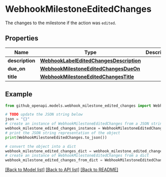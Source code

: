 # WebhookMilestoneEditedChanges

The changes to the milestone if the action was `edited`.

## Properties

Name | Type | Description | Notes
------------ | ------------- | ------------- | -------------
**description** | [**WebhookLabelEditedChangesDescription**](WebhookLabelEditedChangesDescription.md) |  | [optional] 
**due_on** | [**WebhookMilestoneEditedChangesDueOn**](WebhookMilestoneEditedChangesDueOn.md) |  | [optional] 
**title** | [**WebhookMilestoneEditedChangesTitle**](WebhookMilestoneEditedChangesTitle.md) |  | [optional] 

## Example

```python
from github_openapi.models.webhook_milestone_edited_changes import WebhookMilestoneEditedChanges

# TODO update the JSON string below
json = "{}"
# create an instance of WebhookMilestoneEditedChanges from a JSON string
webhook_milestone_edited_changes_instance = WebhookMilestoneEditedChanges.from_json(json)
# print the JSON string representation of the object
print(WebhookMilestoneEditedChanges.to_json())

# convert the object into a dict
webhook_milestone_edited_changes_dict = webhook_milestone_edited_changes_instance.to_dict()
# create an instance of WebhookMilestoneEditedChanges from a dict
webhook_milestone_edited_changes_from_dict = WebhookMilestoneEditedChanges.from_dict(webhook_milestone_edited_changes_dict)
```
[[Back to Model list]](../README.md#documentation-for-models) [[Back to API list]](../README.md#documentation-for-api-endpoints) [[Back to README]](../README.md)


